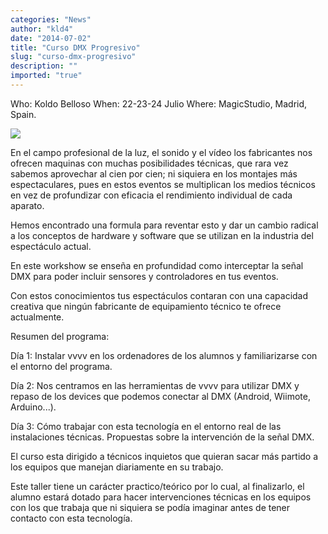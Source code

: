 ```yaml
---
categories: "News"
author: "kld4"
date: "2014-07-02"
title: "Curso DMX Progresivo"
slug: "curso-dmx-progresivo"
description: ""
imported: "true"
---
```



Who: Koldo Belloso 
When: 22-23-24 Julio
Where: MagicStudio, Madrid, Spain.

![](DMX_Progresivo_0.png) 



En el campo profesional de la luz, el sonido y el vídeo los fabricantes nos ofrecen maquinas con muchas posibilidades técnicas, que rara vez sabemos aprovechar al cien por cien; ni siquiera en los montajes más espectaculares, pues en estos eventos se multiplican los medios técnicos en vez de profundizar con eficacia el rendimiento individual de cada aparato.

Hemos encontrado una formula para reventar esto y dar un cambio radical a los conceptos de hardware y software que se utilizan en la industria del espectáculo actual.

En este workshow se enseña en profundidad como interceptar la señal DMX para poder incluir sensores y controladores en tus eventos.

Con estos conocimientos tus espectáculos contaran con una capacidad creativa que ningún fabricante de equipamiento técnico te ofrece actualmente.



Resumen del programa:

Día 1: Instalar vvvv en los ordenadores de los alumnos y familiarizarse con el entorno del programa.

Día 2: Nos centramos en las herramientas de vvvv para utilizar DMX y repaso de los devices que podemos conectar al DMX (Android, Wiimote, Arduino...).

Día 3: Cómo trabajar con esta tecnología en el entorno real de las instalaciones técnicas. Propuestas sobre la intervención de la señal DMX.

El curso esta dirigido a técnicos inquietos que quieran sacar más partido a los equipos que manejan diariamente en su trabajo.

Este taller tiene un carácter practico/teórico por lo cual, al finalizarlo, el alumno estará dotado para hacer intervenciones técnicas en los equipos con los que trabaja que ni siquiera se podía imaginar antes de tener contacto con esta tecnología.


